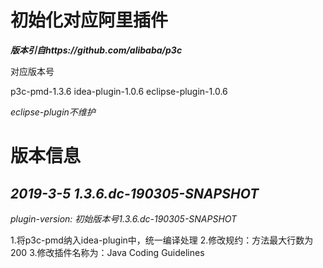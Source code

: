 

# **初始化对应阿里插件**

***版本引自https://github.com/alibaba/p3c***

对应版本号

p3c-pmd-1.3.6
idea-plugin-1.0.6
eclipse-plugin-1.0.6

*eclipse-plugin不维护*

# **版本信息**

## ***2019-3-5 1.3.6.dc-190305-SNAPSHOT***

*plugin-version: 初始版本号1.3.6.dc-190305-SNAPSHOT*

1.将p3c-pmd纳入idea-plugin中，统一编译处理
2.修改规约：方法最大行数为200
3.修改插件名称为：Java Coding Guidelines


